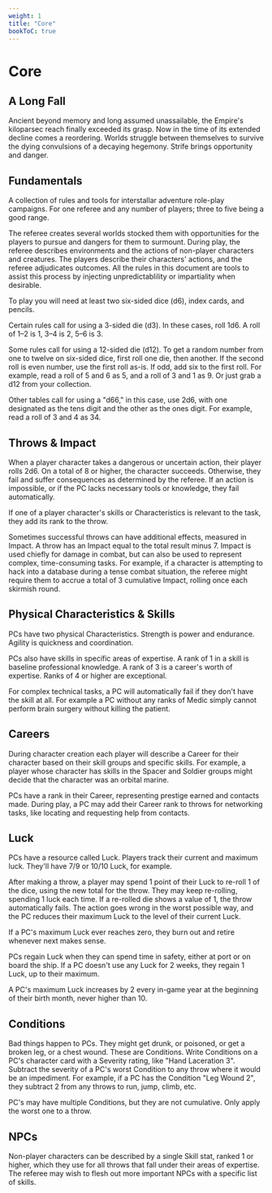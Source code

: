 ```yaml
---
weight: 1
title: "Core"
bookToC: true
---
```


# Core

## A Long Fall
Ancient beyond memory and long assumed unassailable, the Empire's kiloparsec reach finally exceeded its grasp. Now in the time of its extended decline comes a reordering. Worlds struggle between themselves to survive the dying convulsions of a decaying hegemony. Strife brings opportunity and danger.

## Fundamentals
A collection of rules and tools for interstallar adventure role-play campaigns. For one referee and any number of players; three to five being a good range.

The referee creates several worlds stocked them with opportunities for the players to pursue and dangers for them to surmount. During play, the referee describes environments and the actions of non-player characters and creatures. The players describe their characters' actions, and the referee adjudicates outcomes. All the rules in this document are tools to assist this process by injecting unpredictablility or impartiality when desirable.

To play you will need at least two six-sided dice (d6), index cards, and pencils.

Certain rules call for using a 3-sided die (d3). In these cases, roll 1d6. A roll of 1–2 is 1, 3–4 is 2, 5–6 is 3.

Some rules call for using a 12-sided die (d12). To get a random number from one to twelve on six-sided dice, first roll one die, then another. If the second roll is even number, use the first roll as-is. If odd, add six to the first roll. For example, read a roll of 5 and 6 as 5, and a roll of 3 and 1 as 9. Or just grab a d12 from your collection.

Other tables call for using a "d66," in this case, use 2d6, with one designated as the tens digit and the other as the ones digit. For example, read a roll of 3 and 4 as 34.

## Throws & Impact
When a player character takes a dangerous or uncertain action, their player rolls 2d6. On a total of 8 or higher, the character succeeds. Otherwise, they fail and suffer consequences as determined by the referee. If an action is impossible, or if the PC lacks necessary tools or knowledge, they fail automatically.

If one of a player character's skills or Characteristics is relevant to the task, they add its rank to the throw.

Sometimes successful throws can have additional effects, measured in Impact. A throw has an Impact equal to the total result minus 7. Impact is used chiefly for damage in combat, but can also be used to represent complex, time-consuming tasks. For example, if a character is attempting to hack into a database during a tense combat situation, the referee might require them to accrue a total of 3 cumulative Impact, rolling once each skirmish round.

## Physical Characteristics & Skills
PCs have two physical Characteristics. Strength is power and endurance. Agility is quickness and coordination.

PCs also have skills in specific areas of expertise. A rank of 1 in a skill is baseline professional knowledge. A rank of 3 is a career's worth of expertise. Ranks of 4 or higher are exceptional. 

For complex technical tasks, a PC will automatically fail if they don't have the skill at all. For example a PC without any ranks of Medic simply cannot perform brain surgery without killing the patient.


## Careers
During character creation each player will describe a Career for their character based on their skill groups and specific skills. For example, a player whose character has skills in the Spacer and Soldier groups might decide that the character was an orbital marine.

PCs have a rank in their Career, representing prestige earned and contacts made. During play, a PC may add their Career rank to throws for networking tasks, like locating and requesting help from contacts.

## Luck
PCs have a resource called Luck. Players track their current and maximum luck. They'll have 7/9 or 10/10 Luck, for example.

After making a throw, a player may spend 1 point of their Luck to re-roll 1 of the dice, using the new total for the throw. They may keep re-rolling,
spending 1 luck each time. If a re-rolled die shows a value of 1, the throw automatically fails. The action goes wrong in the worst possible way, and the PC reduces their maximum Luck to the level of their current Luck.

If a PC's maximum Luck ever reaches zero, they burn out and retire whenever next makes sense.

PCs regain Luck when they can spend time in safety, either at port or on board the ship. If a PC doesn't use any Luck for 2 weeks, they regain 1 Luck, up to their maximum.

A PC's maximum Luck increases by 2 every in-game year at the beginning of their birth month, never higher than 10.

## Conditions
Bad things happen to PCs. They might get drunk, or poisoned, or get a broken leg, or a chest wound. These are Conditions. Write Conditions on a PC's character card with a Severity rating, like "Hand Laceration 3". Subtract the severity of a PC's worst Condition to any throw where it would be an impediment. For example, if a PC has the Condition "Leg Wound 2", they subtract 2 from any throws to run, jump, climb, etc.

PC's may have multiple Conditions, but they are not cumulative. Only apply the worst one to a throw.


## NPCs
Non-player characters can be described by a single Skill stat, ranked 1 or higher, which they use for all throws that fall under their areas of expertise. The referee may wish to flesh out more important NPCs with a specific list of skills.